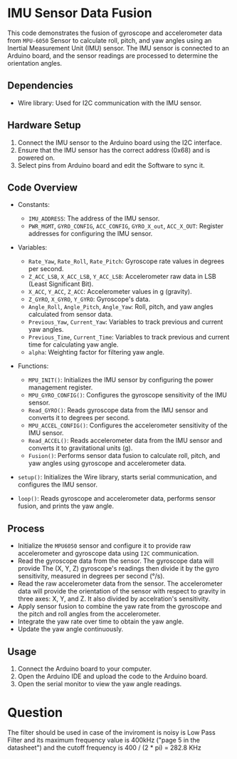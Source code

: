 # IMU Sensor Data Fusion

This code demonstrates the fusion of gyroscope and accelerometer data from `MPU-6050` Sensor to calculate roll, pitch, and yaw angles using an Inertial Measurement Unit (IMU) sensor. The IMU sensor is connected to an Arduino board, and the sensor readings are processed to determine the orientation angles.

## Dependencies

- Wire library: Used for I2C communication with the IMU sensor.

## Hardware Setup

1. Connect the IMU sensor to the Arduino board using the I2C interface.
2. Ensure that the IMU sensor has the correct address (0x68) and is powered on.
3. Select pins from Arduino board and edit the Software to sync it.
## Code Overview

- Constants:
  - `IMU_ADDRESS`: The address of the IMU sensor.
  - `PWR_MGMT`, `GYRO_CONFIG`, `ACC_CONFIG`, `GYRO_X_out`, `ACC_X_OUT`: Register addresses for configuring the IMU sensor.

- Variables:
  - `Rate_Yaw`, `Rate_Roll`, `Rate_Pitch`: Gyroscope rate values in degrees per second.
  - `Z_ACC_LSB`, `X_ACC_LSB`, `Y_ACC_LSB`: Accelerometer raw data in LSB (Least Significant Bit).
  - `X_ACC`, `Y_ACC`, `Z_ACC`: Accelerometer values in g (gravity).
  - `Z_GYRO`, `X_GYRO`, `Y_GYRO`: Gyroscope's data.
  - `Angle_Roll`, `Angle_Pitch`, `Angle_Yaw`: Roll, pitch, and yaw angles calculated from sensor data.
  - `Previous_Yaw`, `Current_Yaw`: Variables to track previous and current yaw angles.
  - `Previous_Time`, `Current_Time`: Variables to track previous and current time for calculating yaw angle.
  - `alpha`: Weighting factor for filtering yaw angle.

- Functions:
  - `MPU_INIT()`: Initializes the IMU sensor by configuring the power management register.
  - `MPU_GYRO_CONFIG()`: Configures the gyroscope sensitivity of the IMU sensor.
  - `Read_GYRO()`: Reads gyroscope data from the IMU sensor and converts it to degrees per second.
  - `MPU_ACCEL_CONFIG()`: Configures the accelerometer sensitivity of the IMU sensor.
  - `Read_ACCEL()`: Reads accelerometer data from the IMU sensor and converts it to gravitational units (g).
  - `Fusion()`: Performs sensor data fusion to calculate roll, pitch, and yaw angles using gyroscope and accelerometer data.

- `setup()`: Initializes the Wire library, starts serial communication, and configures the IMU sensor.
- `loop()`: Reads gyroscope and accelerometer data, performs sensor fusion, and prints the yaw angle.

## Process
 - Initialize the `MPU6050` sensor and configure it to provide raw accelerometer and gyroscope data using `I2C` communication.
 - Read the gyroscope data from the sensor. The gyroscope data will provide The (X, Y, Z) gyroscope's readings then divide it by the gyro sensitivity,         measured in degrees         per second (°/s).
 - Read the raw accelerometer data from the sensor. The accelerometer data will provide the orientation of the sensor with respect to gravity in three         axes: X, Y, and Z. It also divided by accelration's sensitivity.
 - Apply sensor fusion to combine the yaw rate from the gyroscope and the pitch and roll angles from the accelerometer.
 - Integrate the yaw rate over time to obtain the yaw angle.
 - Update the yaw angle continuously.

## Usage

1. Connect the Arduino board to your computer.
2. Open the Arduino IDE and upload the code to the Arduino board.
3. Open the serial monitor to view the yaw angle readings.


# Question 

  The filter should be used in case of the inviroment is noisy is Low Pass Filter and its maximum frequency value is 400kHz ("page 5 in the datasheet")
  and the cutoff frequency is 400 / (2 * pi) = 282.8 KHz